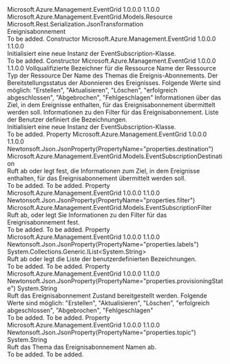 <Type Name="EventSubscription" FullName="Microsoft.Azure.Management.EventGrid.Models.EventSubscription">
  <TypeSignature Language="C#" Value="public class EventSubscription : Microsoft.Azure.Management.EventGrid.Models.Resource" />
  <TypeSignature Language="ILAsm" Value=".class public auto ansi beforefieldinit EventSubscription extends Microsoft.Azure.Management.EventGrid.Models.Resource" />
  <TypeSignature Language="DocId" Value="T:Microsoft.Azure.Management.EventGrid.Models.EventSubscription" />
  <TypeSignature Language="VB.NET" Value="Public Class EventSubscription&#xA;Inherits Resource" />
  <TypeSignature Language="F#" Value="type EventSubscription = class&#xA;    inherit Resource" />
  <AssemblyInfo>
    <AssemblyName>Microsoft.Azure.Management.EventGrid</AssemblyName>
    <AssemblyVersion>1.0.0.0</AssemblyVersion>
    <AssemblyVersion>1.1.0.0</AssemblyVersion>
  </AssemblyInfo>
  <Base>
    <BaseTypeName>Microsoft.Azure.Management.EventGrid.Models.Resource</BaseTypeName>
  </Base>
  <Interfaces />
  <Attributes>
    <Attribute>
      <AttributeName>Microsoft.Rest.Serialization.JsonTransformation</AttributeName>
    </Attribute>
  </Attributes>
  <Docs>
    <summary>
            Ereignisabonnement
            </summary>
    <remarks>To be added.</remarks>
  </Docs>
  <Members>
    <Member MemberName=".ctor">
      <MemberSignature Language="C#" Value="public EventSubscription ();" />
      <MemberSignature Language="ILAsm" Value=".method public hidebysig specialname rtspecialname instance void .ctor() cil managed" />
      <MemberSignature Language="DocId" Value="M:Microsoft.Azure.Management.EventGrid.Models.EventSubscription.#ctor" />
      <MemberSignature Language="VB.NET" Value="Public Sub New ()" />
      <MemberType>Constructor</MemberType>
      <AssemblyInfo>
        <AssemblyName>Microsoft.Azure.Management.EventGrid</AssemblyName>
        <AssemblyVersion>1.0.0.0</AssemblyVersion>
        <AssemblyVersion>1.1.0.0</AssemblyVersion>
      </AssemblyInfo>
      <Parameters />
      <Docs>
        <summary>
            Initialisiert eine neue Instanz der EventSubscription-Klasse.
            </summary>
        <remarks>To be added.</remarks>
      </Docs>
    </Member>
    <Member MemberName=".ctor">
      <MemberSignature Language="C#" Value="public EventSubscription (string id = null, string name = null, string type = null, string topic = null, string provisioningState = null, Microsoft.Azure.Management.EventGrid.Models.EventSubscriptionDestination destination = null, Microsoft.Azure.Management.EventGrid.Models.EventSubscriptionFilter filter = null, System.Collections.Generic.IList&lt;string&gt; labels = null);" />
      <MemberSignature Language="ILAsm" Value=".method public hidebysig specialname rtspecialname instance void .ctor(string id, string name, string type, string topic, string provisioningState, class Microsoft.Azure.Management.EventGrid.Models.EventSubscriptionDestination destination, class Microsoft.Azure.Management.EventGrid.Models.EventSubscriptionFilter filter, class System.Collections.Generic.IList`1&lt;string&gt; labels) cil managed" />
      <MemberSignature Language="DocId" Value="M:Microsoft.Azure.Management.EventGrid.Models.EventSubscription.#ctor(System.String,System.String,System.String,System.String,System.String,Microsoft.Azure.Management.EventGrid.Models.EventSubscriptionDestination,Microsoft.Azure.Management.EventGrid.Models.EventSubscriptionFilter,System.Collections.Generic.IList{System.String})" />
      <MemberSignature Language="VB.NET" Value="Public Sub New (Optional id As String = null, Optional name As String = null, Optional type As String = null, Optional topic As String = null, Optional provisioningState As String = null, Optional destination As EventSubscriptionDestination = null, Optional filter As EventSubscriptionFilter = null, Optional labels As IList(Of String) = null)" />
      <MemberSignature Language="F#" Value="new Microsoft.Azure.Management.EventGrid.Models.EventSubscription : string * string * string * string * string * Microsoft.Azure.Management.EventGrid.Models.EventSubscriptionDestination * Microsoft.Azure.Management.EventGrid.Models.EventSubscriptionFilter * System.Collections.Generic.IList&lt;string&gt; -&gt; Microsoft.Azure.Management.EventGrid.Models.EventSubscription" Usage="new Microsoft.Azure.Management.EventGrid.Models.EventSubscription (id, name, type, topic, provisioningState, destination, filter, labels)" />
      <MemberType>Constructor</MemberType>
      <AssemblyInfo>
        <AssemblyName>Microsoft.Azure.Management.EventGrid</AssemblyName>
        <AssemblyVersion>1.0.0.0</AssemblyVersion>
        <AssemblyVersion>1.1.0.0</AssemblyVersion>
      </AssemblyInfo>
      <Parameters>
        <Parameter Name="id" Type="System.String" />
        <Parameter Name="name" Type="System.String" />
        <Parameter Name="type" Type="System.String" />
        <Parameter Name="topic" Type="System.String" />
        <Parameter Name="provisioningState" Type="System.String" />
        <Parameter Name="destination" Type="Microsoft.Azure.Management.EventGrid.Models.EventSubscriptionDestination" />
        <Parameter Name="filter" Type="Microsoft.Azure.Management.EventGrid.Models.EventSubscriptionFilter" />
        <Parameter Name="labels" Type="System.Collections.Generic.IList&lt;System.String&gt;" />
      </Parameters>
      <Docs>
        <param name="id">Vollqualifizierte Bezeichner für die Ressource</param>
        <param name="name">Name der Ressource</param>
        <param name="type">Typ der Ressource</param>
        <param name="topic">Der Name des Themas die Ereignis-Abonnements.</param>
        <param name="provisioningState">Der Bereitstellungsstatus der Abonnieren des Ereignisses. Folgende Werte sind möglich: "Erstellen", "Aktualisieren", "Löschen", "erfolgreich abgeschlossen", "Abgebrochen", "Fehlgeschlagen"</param>
        <param name="destination">Informationen über das Ziel, in dem Ereignisse enthalten, für das Ereignisabonnement übermittelt werden soll.</param>
        <param name="filter">Informationen zu den Filter für das Ereignisabonnement.</param>
        <param name="labels">Liste der Benutzer definiert die Bezeichnungen.</param>
        <summary>
            Initialisiert eine neue Instanz der EventSubscription-Klasse.
            </summary>
        <remarks>To be added.</remarks>
      </Docs>
    </Member>
    <Member MemberName="Destination">
      <MemberSignature Language="C#" Value="public Microsoft.Azure.Management.EventGrid.Models.EventSubscriptionDestination Destination { get; set; }" />
      <MemberSignature Language="ILAsm" Value=".property instance class Microsoft.Azure.Management.EventGrid.Models.EventSubscriptionDestination Destination" />
      <MemberSignature Language="DocId" Value="P:Microsoft.Azure.Management.EventGrid.Models.EventSubscription.Destination" />
      <MemberSignature Language="VB.NET" Value="Public Property Destination As EventSubscriptionDestination" />
      <MemberSignature Language="F#" Value="member this.Destination : Microsoft.Azure.Management.EventGrid.Models.EventSubscriptionDestination with get, set" Usage="Microsoft.Azure.Management.EventGrid.Models.EventSubscription.Destination" />
      <MemberType>Property</MemberType>
      <AssemblyInfo>
        <AssemblyName>Microsoft.Azure.Management.EventGrid</AssemblyName>
        <AssemblyVersion>1.0.0.0</AssemblyVersion>
        <AssemblyVersion>1.1.0.0</AssemblyVersion>
      </AssemblyInfo>
      <Attributes>
        <Attribute>
          <AttributeName>Newtonsoft.Json.JsonProperty(PropertyName="properties.destination")</AttributeName>
        </Attribute>
      </Attributes>
      <ReturnValue>
        <ReturnType>Microsoft.Azure.Management.EventGrid.Models.EventSubscriptionDestination</ReturnType>
      </ReturnValue>
      <Docs>
        <summary>
            Ruft ab oder legt fest, die Informationen zum Ziel, in dem Ereignisse enthalten, für das Ereignisabonnement übermittelt werden soll.
            </summary>
        <value>To be added.</value>
        <remarks>To be added.</remarks>
      </Docs>
    </Member>
    <Member MemberName="Filter">
      <MemberSignature Language="C#" Value="public Microsoft.Azure.Management.EventGrid.Models.EventSubscriptionFilter Filter { get; set; }" />
      <MemberSignature Language="ILAsm" Value=".property instance class Microsoft.Azure.Management.EventGrid.Models.EventSubscriptionFilter Filter" />
      <MemberSignature Language="DocId" Value="P:Microsoft.Azure.Management.EventGrid.Models.EventSubscription.Filter" />
      <MemberSignature Language="VB.NET" Value="Public Property Filter As EventSubscriptionFilter" />
      <MemberSignature Language="F#" Value="member this.Filter : Microsoft.Azure.Management.EventGrid.Models.EventSubscriptionFilter with get, set" Usage="Microsoft.Azure.Management.EventGrid.Models.EventSubscription.Filter" />
      <MemberType>Property</MemberType>
      <AssemblyInfo>
        <AssemblyName>Microsoft.Azure.Management.EventGrid</AssemblyName>
        <AssemblyVersion>1.0.0.0</AssemblyVersion>
        <AssemblyVersion>1.1.0.0</AssemblyVersion>
      </AssemblyInfo>
      <Attributes>
        <Attribute>
          <AttributeName>Newtonsoft.Json.JsonProperty(PropertyName="properties.filter")</AttributeName>
        </Attribute>
      </Attributes>
      <ReturnValue>
        <ReturnType>Microsoft.Azure.Management.EventGrid.Models.EventSubscriptionFilter</ReturnType>
      </ReturnValue>
      <Docs>
        <summary>
            Ruft ab, oder legt Sie Informationen zu den Filter für das Ereignisabonnement fest.
            </summary>
        <value>To be added.</value>
        <remarks>To be added.</remarks>
      </Docs>
    </Member>
    <Member MemberName="Labels">
      <MemberSignature Language="C#" Value="public System.Collections.Generic.IList&lt;string&gt; Labels { get; set; }" />
      <MemberSignature Language="ILAsm" Value=".property instance class System.Collections.Generic.IList`1&lt;string&gt; Labels" />
      <MemberSignature Language="DocId" Value="P:Microsoft.Azure.Management.EventGrid.Models.EventSubscription.Labels" />
      <MemberSignature Language="VB.NET" Value="Public Property Labels As IList(Of String)" />
      <MemberSignature Language="F#" Value="member this.Labels : System.Collections.Generic.IList&lt;string&gt; with get, set" Usage="Microsoft.Azure.Management.EventGrid.Models.EventSubscription.Labels" />
      <MemberType>Property</MemberType>
      <AssemblyInfo>
        <AssemblyName>Microsoft.Azure.Management.EventGrid</AssemblyName>
        <AssemblyVersion>1.0.0.0</AssemblyVersion>
        <AssemblyVersion>1.1.0.0</AssemblyVersion>
      </AssemblyInfo>
      <Attributes>
        <Attribute>
          <AttributeName>Newtonsoft.Json.JsonProperty(PropertyName="properties.labels")</AttributeName>
        </Attribute>
      </Attributes>
      <ReturnValue>
        <ReturnType>System.Collections.Generic.IList&lt;System.String&gt;</ReturnType>
      </ReturnValue>
      <Docs>
        <summary>
            Ruft ab oder legt die Liste der benutzerdefinierten Bezeichnungen.
            </summary>
        <value>To be added.</value>
        <remarks>To be added.</remarks>
      </Docs>
    </Member>
    <Member MemberName="ProvisioningState">
      <MemberSignature Language="C#" Value="public string ProvisioningState { get; }" />
      <MemberSignature Language="ILAsm" Value=".property instance string ProvisioningState" />
      <MemberSignature Language="DocId" Value="P:Microsoft.Azure.Management.EventGrid.Models.EventSubscription.ProvisioningState" />
      <MemberSignature Language="VB.NET" Value="Public ReadOnly Property ProvisioningState As String" />
      <MemberSignature Language="F#" Value="member this.ProvisioningState : string" Usage="Microsoft.Azure.Management.EventGrid.Models.EventSubscription.ProvisioningState" />
      <MemberType>Property</MemberType>
      <AssemblyInfo>
        <AssemblyName>Microsoft.Azure.Management.EventGrid</AssemblyName>
        <AssemblyVersion>1.0.0.0</AssemblyVersion>
        <AssemblyVersion>1.1.0.0</AssemblyVersion>
      </AssemblyInfo>
      <Attributes>
        <Attribute>
          <AttributeName>Newtonsoft.Json.JsonProperty(PropertyName="properties.provisioningState")</AttributeName>
        </Attribute>
      </Attributes>
      <ReturnValue>
        <ReturnType>System.String</ReturnType>
      </ReturnValue>
      <Docs>
        <summary>
            Ruft das Ereignisabonnement Zustand bereitgestellt werden. Folgende Werte sind möglich: "Erstellen", "Aktualisieren", "Löschen", "erfolgreich abgeschlossen", "Abgebrochen", "Fehlgeschlagen"
            </summary>
        <value>To be added.</value>
        <remarks>To be added.</remarks>
      </Docs>
    </Member>
    <Member MemberName="Topic">
      <MemberSignature Language="C#" Value="public string Topic { get; }" />
      <MemberSignature Language="ILAsm" Value=".property instance string Topic" />
      <MemberSignature Language="DocId" Value="P:Microsoft.Azure.Management.EventGrid.Models.EventSubscription.Topic" />
      <MemberSignature Language="VB.NET" Value="Public ReadOnly Property Topic As String" />
      <MemberSignature Language="F#" Value="member this.Topic : string" Usage="Microsoft.Azure.Management.EventGrid.Models.EventSubscription.Topic" />
      <MemberType>Property</MemberType>
      <AssemblyInfo>
        <AssemblyName>Microsoft.Azure.Management.EventGrid</AssemblyName>
        <AssemblyVersion>1.0.0.0</AssemblyVersion>
        <AssemblyVersion>1.1.0.0</AssemblyVersion>
      </AssemblyInfo>
      <Attributes>
        <Attribute>
          <AttributeName>Newtonsoft.Json.JsonProperty(PropertyName="properties.topic")</AttributeName>
        </Attribute>
      </Attributes>
      <ReturnValue>
        <ReturnType>System.String</ReturnType>
      </ReturnValue>
      <Docs>
        <summary>
            Ruft das Thema das Ereignisabonnement Namen ab.
            </summary>
        <value>To be added.</value>
        <remarks>To be added.</remarks>
      </Docs>
    </Member>
  </Members>
</Type>